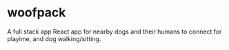 # woofpack
A full stack app React app for nearby dogs and their humans to connect for playime, and dog walking/sitting. 
